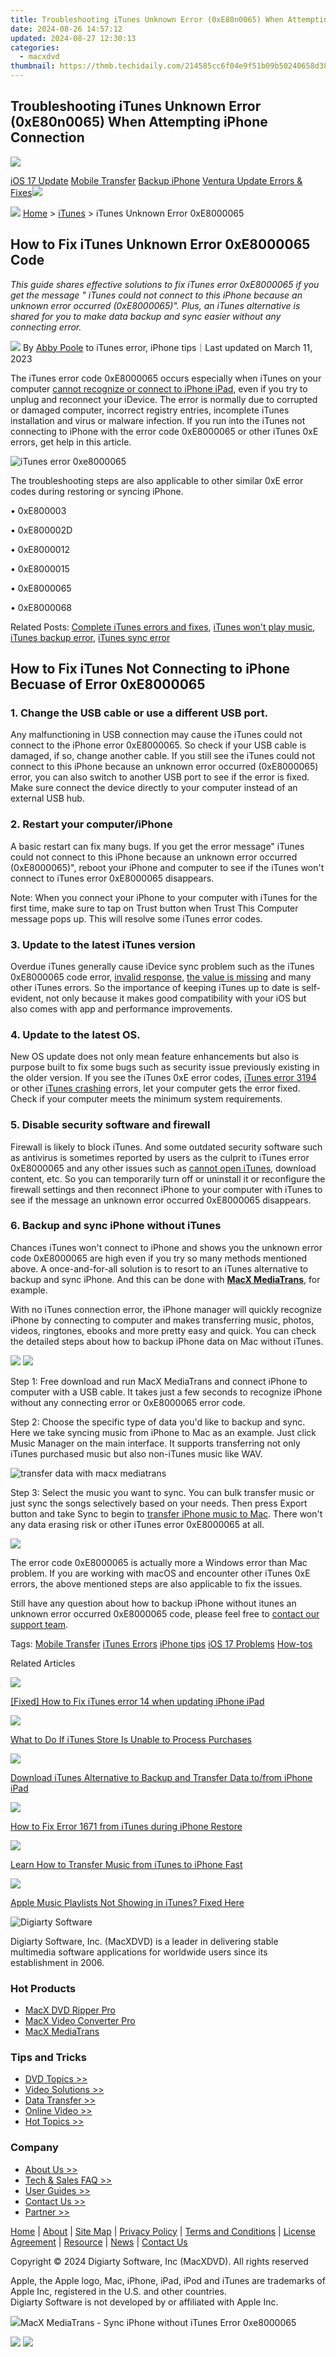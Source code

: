 ```yaml
---
title: Troubleshooting iTunes Unknown Error (0xE80n0065) When Attempting iPhone Connection
date: 2024-08-26 14:57:12
updated: 2024-08-27 12:30:13
categories:
  - macxdvd
thumbnail: https://thmb.techidaily.com/214585cc6f04e9f51b09b50240658d386b443c6b610883b05f292e6c6a7a4335.jpg
---
```


## Troubleshooting iTunes Unknown Error (0xE80n0065) When Attempting iPhone Connection

[![](https://www.macxdvd.com/itunes/../image-style/new-seo/icon10.png)](https://tools.techidaily.com/macxdvd/products/)

[iOS 17 Update](https://tools.techidaily.com/macxdvd/products/) [Mobile Transfer](https://tools.techidaily.com/macxdvd/products/) [Backup iPhone](https://tools.techidaily.com/macxdvd/products/) [Ventura Update Errors & Fixes](https://tools.techidaily.com/macxdvd/products/)![](https://www.macxdvd.com/itunes/../mobile/article-image/hot.gif) 



![](https://www.macxdvd.com/itunes/../image-style/new-seo/icon7.png) [Home](https://tools.techidaily.com/macxdvd/products/) \> [iTunes](https://tools.techidaily.com/macxdvd/products/) \> iTunes Unknown Error 0xE8000065

## How to Fix iTunes Unknown Error 0xE8000065 Code 



_This guide shares effective solutions to fix iTunes error 0xE8000065 if you get the message " iTunes could not connect to this iPhone because an unknown error occurred (0xE8000065)". Plus, an iTunes alternative is shared for you to make data backup and sync easier without any connecting error._ 

![](https://www.macxdvd.com/itunes/../image-style/new-seo/icon6.png) By [Abby Poole](https://www.linkedin.com/in/abby-poole-6822b0104/) to iTunes error, iPhone tips｜Last updated on March 11, 2023

The iTunes error code 0xE8000065 occurs especially when iTunes on your computer [cannot recognize or connect to iPhone iPad](https://tools.techidaily.com/macxdvd/products/), even if you try to unplug and reconnect your iDevice. The error is normally due to corrupted or damaged computer, incorrect registry entries, incomplete iTunes installation and virus or malware infection. If you run into the iTunes not connecting to iPhone with the error code 0xE8000065 or other iTunes 0xE errors, get help in this article. 

![iTunes error 0xe8000065](https://www.macxdvd.com/itunes/article-image/itunes-error-0xe8000065.jpg)

The troubleshooting steps are also applicable to other similar 0xE error codes during restoring or syncing iPhone.

• 0xE800003

• 0xE800002D

• 0xE8000012

• 0xE8000015

• 0xE8000065

• 0xE8000068

Related Posts: [Complete iTunes errors and fixes](https://tools.techidaily.com/macxdvd/products/), [iTunes won't play music](https://tools.techidaily.com/macxdvd/products/), [iTunes backup error](https://tools.techidaily.com/macxdvd/products/), [iTunes sync error](https://tools.techidaily.com/macxdvd/products/) 



## How to Fix iTunes Not Connecting to iPhone Becuase of Error 0xE8000065

### 1\. Change the USB cable or use a different USB port. 

Any malfunctioning in USB connection may cause the iTunes could not connect to the iPhone error 0xE8000065\. So check if your USB cable is damaged, if so, change another cable. If you still see the iTunes could not connect to this iPhone because an unknown error occurred (0xE8000065) error, you can also switch to another USB port to see if the error is fixed. Make sure connect the device directly to your computer instead of an external USB hub.

### 2\. Restart your computer/iPhone 

A basic restart can fix many bugs. If you get the error message" iTunes could not connect to this iPhone because an unknown error occurred (0xE8000065)", reboot your iPhone and computer to see if the iTunes won't connect to iTunes error 0xE8000065 disappears. 

Note: When you connect your iPhone to your computer with iTunes for the first time, make sure to tap on Trust button when Trust This Computer message pops up. This will resolve some iTunes error codes.

### 3\. Update to the latest iTunes version

Overdue iTunes generally cause iDevice sync problem such as the iTunes 0xE8000065 code error, [invalid response](https://tools.techidaily.com/macxdvd/products/), [the value is missing](https://tools.techidaily.com/macxdvd/products/) and many other iTunes errors. So the importance of keeping iTunes up to date is self-evident, not only because it makes good compatibility with your iOS but also comes with app and performance improvements. 

### 4\. Update to the latest OS. 

New OS update does not only mean feature enhancements but also is purpose built to fix some bugs such as security issue previously existing in the older version. If you see the iTunes 0xE error codes, [iTunes error 3194](https://tools.techidaily.com/macxdvd/products/) or other [iTunes crashing](https://tools.techidaily.com/macxdvd/products/) errors, let your computer gets the error fixed. Check if your computer meets the minimum system requirements. 

### 5\. Disable security software and firewall

Firewall is likely to block iTunes. And some outdated security software such as antivirus is sometimes reported by users as the culprit to iTunes error 0xE8000065 and any other issues such as [cannot open iTunes](https://tools.techidaily.com/macxdvd/products/), download content, etc. So you can temporarily turn off or uninstall it or reconfigure the firewall settings and then reconnect iPhone to your computer with iTunes to see if the message an unknown error occurred 0xE8000065 disappears.

### 6\. Backup and sync iPhone without iTunes

Chances iTunes won't connect to iPhone and shows you the unknown error code 0xE8000065 are high even if you try so many methods mentioned above. A once-and-for-all solution is to resort to an iTunes alternative to backup and sync iPhone. And this can be done with [**MacX MediaTrans**](https://tools.techidaily.com/macxdvd/products/), for example. 

With no iTunes connection error, the iPhone manager will quickly recognize iPhone by connecting to computer and makes transferring music, photos, videos, ringtones, ebooks and more pretty easy and quick. You can check the detailed steps about how to backup iPhone data on Mac without iTunes. 

[![](https://www.macxdvd.com/itunes/../image-style/article-seo/d-mac.png)](https://tools.techidaily.com/macxdvd/products/) [![](https://www.macxdvd.com/itunes/../image-style/article-seo/d-win.png)](https://tools.techidaily.com/winxdvd/products/) 

Step 1: Free download and run MacX MediaTrans and connect iPhone to computer with a USB cable. It takes just a few seconds to recognize iPhone without any connecting error or 0xE8000065 error code. 

Step 2: Choose the specific type of data you'd like to backup and sync. Here we take syncing music from iPhone to Mac as an example. Just click Music Manager on the main interface. It supports transferring not only iTunes purchased music but also non-iTunes music like WAV. 

![transfer data with macx mediatrans](https://www.macxdvd.com/itunes/../mobile/article-image/interface-1.png)

Step 3: Select the music you want to sync. You can bulk transfer music or just sync the songs selectively based on your needs. Then press Export button and take Sync to begin to [transfer iPhone music to Mac](https://tools.techidaily.com/macxdvd/products/). There won't any data erasing risk or other iTunes error 0xE8000065 at all.

![](https://www.macxdvd.com/itunes/../image-style/new-seo/icon0.png)

The error code 0xE8000065 is actually more a Windows error than Mac problem. If you are working with macOS and encounter other iTunes 0xE errors, the above mentioned steps are also applicable to fix the issues.

Still have any question about how to backup iPhone without itunes an unknown error occurred  0xE8000065 code, please feel free to [contact our support team](https://tools.techidaily.com/macxdvd/products/). 

 Tags: [Mobile Transfer](https://tools.techidaily.com/macxdvd/products/) [iTunes Errors](https://tools.techidaily.com/macxdvd/products/) [iPhone tips](https://tools.techidaily.com/macxdvd/products/) [iOS 17 Problems](https://tools.techidaily.com/macxdvd/products/) [How-tos](https://tools.techidaily.com/macxdvd/products/) 



Related Articles

![](https://www.macxdvd.com/itunes/../image-style/new-seo/pic7.jpg)

[\[Fixed\] How to Fix iTunes error 14 when updating iPhone iPad](https://tools.techidaily.com/macxdvd/products/) 

![](https://www.macxdvd.com/itunes/../image-style/new-seo/pic6.jpg)

[What to Do If iTunes Store Is Unable to Process Purchases](https://tools.techidaily.com/macxdvd/products/) 

![](https://www.macxdvd.com/itunes/../image-style/new-seo/pic5.jpg)

[Download iTunes Alternative to Backup and Transfer Data to/from iPhone iPad](https://tools.techidaily.com/macxdvd/products/) 

![](https://www.macxdvd.com/itunes/../image-style/new-seo/pic4.jpg)

[How to Fix Error 1671 from iTunes during iPhone Restore](https://tools.techidaily.com/macxdvd/products/) 

![](https://www.macxdvd.com/itunes/../image-style/new-seo/pic3.jpg)

[Learn How to Transfer Music from iTunes to iPhone Fast](https://tools.techidaily.com/macxdvd/products/)

![](https://www.macxdvd.com/itunes/../image-style/new-seo/pic2.jpg)

[Apple Music Playlists Not Showing in iTunes? Fixed Here](https://tools.techidaily.com/macxdvd/products/) 



![Digiarty Software](https://www.macxdvd.com/itunes/../icon/logo.png) 

Digiarty Software, Inc. (MacXDVD) is a leader in delivering stable multimedia software applications for worldwide users since its establishment in 2006.

### Hot Products

* [MacX DVD Ripper Pro](https://tools.techidaily.com/macxdvd/products/)
* [MacX Video Converter Pro](https://tools.techidaily.com/macxdvd/products/)
* [MacX MediaTrans](https://tools.techidaily.com/macxdvd/products/)

### Tips and Tricks

* [DVD Topics >>](https://tools.techidaily.com/macxdvd/products/)
* [Video Solutions >>](https://tools.techidaily.com/macxdvd/products/)
* [Data Transfer >>](https://tools.techidaily.com/macxdvd/products/)
* [Online Video >>](https://tools.techidaily.com/macxdvd/products/)
* [Hot Topics >>](https://tools.techidaily.com/macxdvd/products/)

### Company

* [About Us >>](https://tools.techidaily.com/macxdvd/products/)
* [Tech & Sales FAQ >>](https://tools.techidaily.com/macxdvd/products/)
* [User Guides >>](https://tools.techidaily.com/macxdvd/products/)
* [Contact Us >>](https://tools.techidaily.com/macxdvd/products/)
* [Partner >>](https://tools.techidaily.com/macxdvd/products/)



[Home](https://tools.techidaily.com/macxdvd/products/) | [About](https://tools.techidaily.com/macxdvd/products/) | [Site Map](https://tools.techidaily.com/macxdvd/products/) | [Privacy Policy](https://tools.techidaily.com/macxdvd/products/) | [Terms and Conditions](https://tools.techidaily.com/macxdvd/products/) | [License Agreement](https://tools.techidaily.com/macxdvd/products/) | [Resource](https://tools.techidaily.com/macxdvd/products/) | [News](https://tools.techidaily.com/macxdvd/products/) | [Contact Us](https://tools.techidaily.com/macxdvd/products/)

Copyright © 2024 Digiarty Software, Inc (MacXDVD). All rights reserved

Apple, the Apple logo, Mac, iPhone, iPad, iPod and iTunes are trademarks of Apple Inc, registered in the U.S. and other countries.  
Digiarty Software is not developed by or affiliated with Apple Inc.



![](https://www.macxdvd.com/itunes/../mediatrans/img/icon.png)MacX MediaTrans - Sync iPhone without iTunes Error 0xe8000065

[![](https://www.macxdvd.com/itunes/../image-style/new-seo/btn-mac-top.png)](https://tools.techidaily.com/macxdvd/products/) [![](https://www.macxdvd.com/itunes/../image-style/new-seo/btn-win-top.png)](https://tools.techidaily.com/winxdvd/products/)

<ins class="adsbygoogle"
     style="display:block"
     data-ad-format="autorelaxed"
     data-ad-client="ca-pub-7571918770474297"
     data-ad-slot="1223367746"></ins>



<ins class="adsbygoogle"
     style="display:block"
     data-ad-client="ca-pub-7571918770474297"
     data-ad-slot="8358498916"
     data-ad-format="auto"
     data-full-width-responsive="true"></ins>
